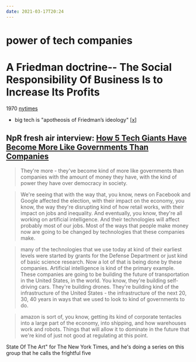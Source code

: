 ```yaml
---
date: 2021-03-17T20:24
---
```

# power of tech companies

# A Friedman doctrine‐- The Social Responsibility Of Business Is to Increase Its Profits
1970 [nytimes](https://www.nytimes.com/1970/09/13/archives/a-friedman-doctrine-the-social-responsibility-of-business-is-to.html)
- big tech is "apotheosis of Friedman’s ideology" [[x](https://www.scientificamerican.com/article/big-tech-out-of-control-capitalism-and-the-end-of-civilization/)]

## NpR fresh air interview: [How 5 Tech Giants Have Become More Like Governments Than Companies](https://www.npr.org/2017/10/26/560136311/how-5-tech-giants-have-become-more-like-governments-than-companies)

> They're more - they've become kind of more like governments than companies with the amount of money they have, with the kind of power they have over democracy in society.

> We're seeing that with the way that, you know, news on Facebook and Google affected the election, with their impact on the economy, you know, the way they're disrupting kind of how retail works, with their impact on jobs and inequality. And eventually, you know, they're all working on artificial intelligence. And their technologies will affect probably most of our jobs. Most of the ways that people make money now are going to be changed by technologies that these companies make.

> many of the technologies that we use today at kind of their earliest levels were started by grants for the Defense Department or just kind of basic science research. Now a lot of that is being done by these companies. Artificial intelligence is kind of the primary example. These companies are going to be building the future of transportation in the United States, in the world. You know, they're building self-driving cars. They're building drones. They're building kind of the infrastructure of the United States - the infrastructure of the next 20, 30, 40 years in ways that we used to look to kind of governments to do.

> amazon is sort of, you know, getting its kind of corporate tentacles into a large part of the economy, into shipping, and how warehouses work and robots. Things that will allow it to dominate in the future that we're kind of just not good at regulating at this point.


State Of The Art" for The New York Times, and he's doing a series on this group that he calls the frightful five